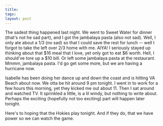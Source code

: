 ```yaml
---
title: 
tags: 
layout: post
---
```

The sadest thing happened last night.  We went to Sweet Water for dinner (that's not he sad part), and I got the jambalaya pasta (also not sad).  Well, I only ate about a 1/3 (no sad) so that I could save the rest for lunch -- well I forgot to take the left over 2/3 home with me.  AIYA!  I seriously stayed up thinking about that $16 meal that I love, yet only got to eat $6 worth.  Hell, I should've tore up a $10 bill.  Or left some jambalaya pasta at the restaurant.  Mmmm, jambalaya pasta.  I'd go get some more, but we are having a hurricane now. 



Isabelle has been doing her dance up and down the coast and is hitting VA Beach about now.  We otta be hit around 9 pm tonight.  I went in to work for a few hours this morning, yet they kicked  me out about 11.  Then I sat around and watched TV.  It sprinkled a little, is a lil windy, but nothing to write about.  Perhaps the exciting (hopefully not too exciting) part will happen later tonight.



Here's to hoping that the Hokies play tonight.  And if they do, that we have power so we can watch the game.  
